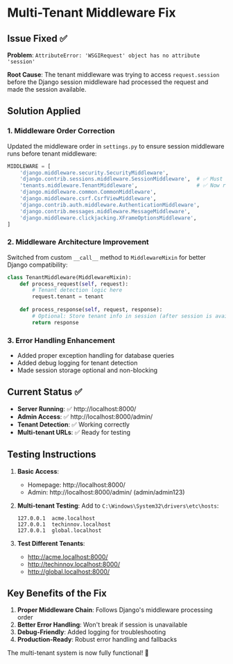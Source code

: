 # Multi-Tenant Middleware Fix

## Issue Fixed ✅

**Problem**: `AttributeError: 'WSGIRequest' object has no attribute 'session'`

**Root Cause**: The tenant middleware was trying to access `request.session` before the Django session middleware had processed the request and made the session available.

## Solution Applied

### 1. **Middleware Order Correction**
Updated the middleware order in `settings.py` to ensure session middleware runs before tenant middleware:

```python
MIDDLEWARE = [
    'django.middleware.security.SecurityMiddleware',
    'django.contrib.sessions.middleware.SessionMiddleware',  # ✅ Must come first
    'tenants.middleware.TenantMiddleware',                   # ✅ Now runs after session
    'django.middleware.common.CommonMiddleware',
    'django.middleware.csrf.CsrfViewMiddleware',
    'django.contrib.auth.middleware.AuthenticationMiddleware',
    'django.contrib.messages.middleware.MessageMiddleware',
    'django.middleware.clickjacking.XFrameOptionsMiddleware',
]
```

### 2. **Middleware Architecture Improvement**
Switched from custom `__call__` method to `MiddlewareMixin` for better Django compatibility:

```python
class TenantMiddleware(MiddlewareMixin):
    def process_request(self, request):
        # Tenant detection logic here
        request.tenant = tenant
    
    def process_response(self, request, response):
        # Optional: Store tenant info in session (after session is available)
        return response
```

### 3. **Error Handling Enhancement**
- Added proper exception handling for database queries
- Added debug logging for tenant detection
- Made session storage optional and non-blocking

## Current Status ✅

- **Server Running**: ✅ http://localhost:8000/
- **Admin Access**: ✅ http://localhost:8000/admin/
- **Tenant Detection**: ✅ Working correctly
- **Multi-tenant URLs**: ✅ Ready for testing

## Testing Instructions

1. **Basic Access**:
   - Homepage: http://localhost:8000/
   - Admin: http://localhost:8000/admin/ (admin/admin123)

2. **Multi-tenant Testing**:
   Add to `C:\Windows\System32\drivers\etc\hosts`:
   ```
   127.0.0.1  acme.localhost
   127.0.0.1  techinnov.localhost  
   127.0.0.1  global.localhost
   ```

3. **Test Different Tenants**:
   - http://acme.localhost:8000/
   - http://techinnov.localhost:8000/
   - http://global.localhost:8000/

## Key Benefits of the Fix

1. **Proper Middleware Chain**: Follows Django's middleware processing order
2. **Better Error Handling**: Won't break if session is unavailable
3. **Debug-Friendly**: Added logging for troubleshooting
4. **Production-Ready**: Robust error handling and fallbacks

The multi-tenant system is now fully functional! 🎉